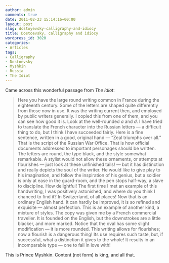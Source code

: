 ```yaml
---
author: admin
comments: true
date: 2011-02-23 15:14:16+00:00
layout: post
slug: dostoyevsky-calligraphy-and-idiocy
title: Dostoevsky, calligraphy and idiocy
wordpress_id: 3020
categories:
- Articles
tags:
- Calligraphy
- Dostoevsky
- Myshkin
- Russia
- The Idiot
---
```


Came across this wonderful passage from _The Idiot_:


> Here you have the large round writing common in France during the eighteenth century. Some of the letters are shaped quite differently from those now in use. It was the writing current then, and employed by public writers generally. I copied this from one of them, and you can see how good it is. Look at the well-rounded _a_ and _d_. I have tried to translate the French character into the Russian letters — a difficult thing to do, but I think I have succeeded fairly. Here is a fine sentence, written in a good, original hand — “Zeal triumphs over all.” That is the script of the Russian War Office. That is how official documents addressed to important personages should be written. The letters are round, the type black, and the style somewhat remarkable. A stylist would not allow these ornaments, or attempts at flourishes — just look at these unfinished tails! — but it has distinction and really depicts the soul of the writer. He would like to give play to his imagination, and follow the inspiration of his genius, but a soldier is only at ease in the guard-room, and the pen stops half-way, a slave to discipline. How delightful! The first time I met an example of this handwriting, I was positively astonished, and where do you think I chanced to find it? In Switzerland, of all places! Now that is an ordinary English hand. It can hardly be improved, it is so refined and exquisite — almost perfection. This is an example of another kind, a mixture of styles. The copy was given me by a French commercial traveller. It is founded on the English, but the downstrokes are a little blacker, and more marked. Notice that the oval has some slight modification — it is more rounded. This writing allows for flourishes; now a flourish is a dangerous thing! Its use requires such taste, but, if successful, what a distinction it gives to the whole! It results in an incomparable type — one to fall in love with!


This is Prince Myshkin. Content (not form) is king, and all that.
